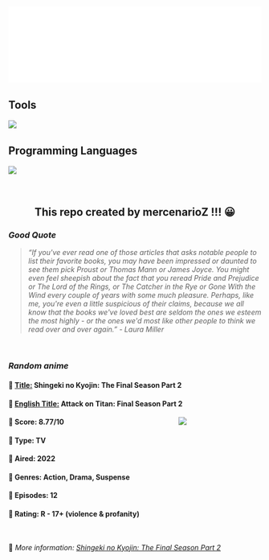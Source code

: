 
<img src="svg/nai.svg" />

<p>
  <h2>Tools</h2>
  <a href="https://skillicons.dev">
    <img src="https://skillicons.dev/icons?i=git,bash,vim,ubuntu,tensorflow,pytorch,docker,raspberrypi" />
  </a>

  <br />

  <h2>Programming Languages</h2>

  <a href="https://skillicons.dev">
    <img src="https://skillicons.dev/icons?i=python,c,cpp" />
  </a>
</p>

<br />

<h2 align="center">This repo created by mercenarioZ !!! 😀</h2>
<h3><i>Good Quote</i></h3>

<blockquote>
<i>
“If you've ever read one of those articles that asks notable people to list their favorite books, you may have been impressed or daunted to see them pick Proust or Thomas Mann or James Joyce. You might even feel sheepish about the fact that you reread Pride and Prejudice or The Lord of the Rings, or The Catcher in the Rye or Gone With the Wind every couple of years with some much pleasure. Perhaps, like me, you're even a little suspicious of their claims, because we all know that the books we've loved best are seldom the ones we esteem the most highly - or the ones we'd most like other people to think we read over and over again.” - Laura Miller
</i>
</blockquote>

<br />

<h3><i>Random anime</i></h3>

<h4>
  <strong>🥭 <u>Title:</u></strong> Shingeki no Kyojin: The Final Season Part 2
</h4>

<h4>🌿 <u>English Title:</u> Attack on Titan: Final Season Part 2</h4>

<img align="right" width="165" src=https://cdn.myanimelist.net/images/anime/1948/120625.jpg />

<h4>🌱 Score: 8.77/10</h4>

<h4>🌲 Type: TV</h4>

<h4>🌴 Aired: 2022</h4>

<h4>🌵 Genres: Action, Drama, Suspense</h4>

<h4>🥑 Episodes: 12</h4>

<h4>🍏 Rating: R - 17+ (violence & profanity)</h4>

<br />

🍂 *More information: [Shingeki no Kyojin: The Final Season Part 2](https://myanimelist.net/anime/48583/Shingeki_no_Kyojin__The_Final_Season_Part_2)*
    